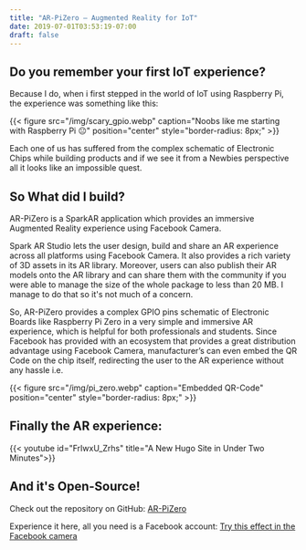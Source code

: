 ```yaml
---
title: "AR-PiZero — Augmented Reality for IoT"
date: 2019-07-01T03:53:19-07:00
draft: false
---
```


## Do you remember your first IoT experience?
Because I do, when i first stepped in the world of IoT using Raspberry Pi, the experience was something like this:

{{< figure src="/img/scary_gpio.webp" caption="Noobs like me starting with Raspberry Pi 😐" position="center" style="border-radius: 8px;" >}}


Each one of us has suffered from the complex schematic of Electronic Chips while building products and if we see it from a Newbies perspective all it looks like an impossible quest.

## So What did I build?
AR-PiZero is a SparkAR application which provides an immersive Augmented Reality experience using Facebook Camera.

Spark AR Studio lets the user design, build and share an AR experience across all platforms using Facebook Camera. It also provides a rich variety of 3D assets in its AR library. Moreover, users can also publish their AR models onto the AR library and can share them with the community if you were able to manage the size of the whole package to less than 20 MB. I manage to do that so it's not much of a concern.

So, AR-PiZero provides a complex GPIO pins schematic of Electronic Boards like Raspberry Pi Zero in a very simple and immersive AR experience, which is helpful for both professionals and students. Since Facebook has provided with an ecosystem that provides a great distribution advantage using Facebook Camera, manufacturer’s can even embed the QR Code on the chip itself, redirecting the user to the AR experience without any hassle i.e.

{{< figure src="/img/pi_zero.webp" caption="Embedded QR-Code" position="center" style="border-radius: 8px;" >}}


## Finally the AR experience:
{{< youtube id="FrIwxU_Zrhs" title="A New Hugo Site in Under Two Minutes">}}

## And it's Open-Source!
Check out the repository on GitHub: [AR-PiZero](https://github.com/ashleymavericks/AR-PiZero)

Experience it here, all you need is a Facebook account: [Try this effect in the Facebook camera](https://www.facebook.com/fbcameraeffects/tryit/638474867603874/)